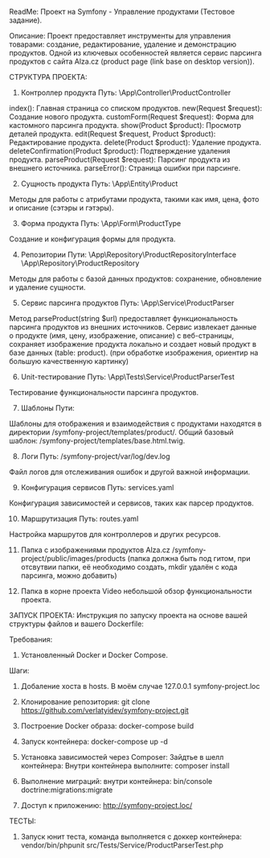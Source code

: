ReadMe: Проект на Symfony - Управление продуктами (Тестовое задание).

Описание:
Проект предоставляет инструменты для управления товарами: создание, редактирование, удаление и демонстрацию продуктов. 
Одной из ключевых особенностей является сервис парсинга продуктов с сайта Alza.cz (product page (link base on desktop version)).

СТРУКТУРА ПРОЕКТА:

1. Контроллер продукта
   Путь: \App\Controller\ProductController

index(): Главная страница со списком продуктов.
new(Request $request): Создание нового продукта.
customForm(Request $request): Форма для кастомного парсинга продукта.
show(Product $product): Просмотр деталей продукта.
edit(Request $request, Product $product): Редактирование продукта.
delete(Product $product): Удаление продукта.
deleteConfirmation(Product $product): Подтверждение удаления продукта.
parseProduct(Request $request): Парсинг продукта из внешнего источника.
parseError(): Страница ошибки при парсинге.

2. Сущность продукта
   Путь: \App\Entity\Product

Методы для работы с атрибутами продукта, такими как имя, цена, фото и описание (сэтэры и гэтэры).

3. Форма продукта
   Путь: \App\Form\ProductType

Создание и конфигурация формы для продукта.

4. Репозитории
   Пути:
\App\Repository\ProductRepositoryInterface
\App\Repository\ProductRepository

Методы для работы с базой данных продуктов: сохранение, обновление и удаление сущности.

5. Сервис парсинга продуктов
   Путь: \App\Service\ProductParser

Метод parseProduct(string $url) предоставляет функциональность парсинга продуктов из внешних источников. 
Сервис извлекает данные о продукте (имя, цену, изображение, описание) с веб-страницы, 
сохраняет изображение продукта локально и создает новый продукт в базе данных (table: product).
(при обработке изображения, ориентир на большую качественную картинку)

6. Unit-тестирование
   Путь: \App\Tests\Service\ProductParserTest

Тестирование функциональности парсинга продуктов.

7. Шаблоны
   Пути:

Шаблоны для отображения и взаимодействия с продуктами находятся в директории 
/symfony-project/templates/product/.
Общий базовый шаблон: 
/symfony-project/templates/base.html.twig.

8. Логи
   Путь: /symfony-project/var/log/dev.log

Файл логов для отслеживания ошибок и другой важной информации.

9. Конфигурация сервисов
   Путь: services.yaml

Конфигурация зависимостей и сервисов, таких как парсер продуктов.

10. Маршрутизация
    Путь: routes.yaml

Настройка маршрутов для контроллеров и других ресурсов.

11. Папка с изображениями продуктов Alza.cz
 /symfony-project/public/images/products
(папка должна быть под гитом, при отсвутвии папки, её необходимо создать, mkdir удалён с кода парсинга, можно добавить)

12. Папка в корне проекта Video
небольшой обзор функциональности проекта.

ЗАПУСК ПРОЕКТА:
Инструкция по запуску проекта на основе вашей структуры файлов и вашего Dockerfile:

Требования:
1. Установленный Docker и Docker Compose.

Шаги:
1. Добаление хоста в hosts. В моём случае 
   127.0.0.1       symfony-project.loc

2. Клонирование репозитория:
   git clone https://github.com/verlatyidev/symfony-project.git

3. Построение Docker образа:
   docker-compose build

4. Запуск контейнера:
   docker-compose up -d

5. Установка зависимостей через Composer:
   Зайдтье в шелл контейнера:
   Внутри контейнера выполните:
   composer install

6. Выполнение миграций:
   внутри контейнера:
   bin/console doctrine:migrations:migrate

7. Доступ к приложению:
   http://symfony-project.loc/

ТЕСТЫ:

1. Запуск юнит теста, команда выполняется с доккер контейнера: 
vendor/bin/phpunit src/Tests/Service/ProductParserTest.php